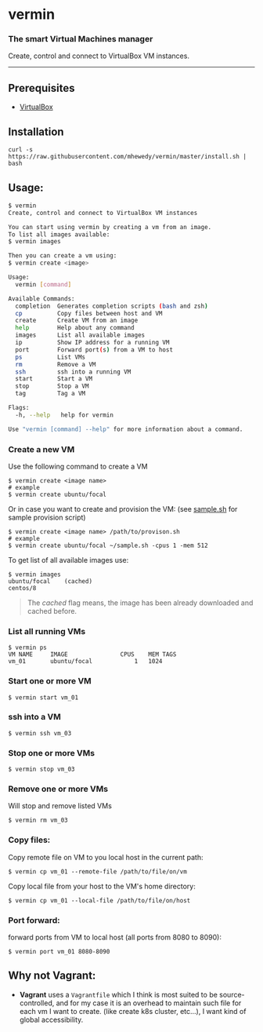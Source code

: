 # vermin
### The smart Virtual Machines manager    

Create, control and connect to VirtualBox VM instances.

----
## Prerequisites
* [VirtualBox](https://www.virtualbox.org/wiki/Downloads)

## Installation
```shell script
curl -s https://raw.githubusercontent.com/mhewedy/vermin/master/install.sh | bash
```

## Usage:

```bash
$ vermin
Create, control and connect to VirtualBox VM instances

You can start using vermin by creating a vm from an image.
To list all images available:
$ vermin images

Then you can create a vm using:
$ vermin create <image>

Usage:
  vermin [command]

Available Commands:
  completion  Generates completion scripts (bash and zsh)
  cp          Copy files between host and VM
  create      Create VM from an image
  help        Help about any command
  images      List all available images
  ip          Show IP address for a running VM
  port        Forward port(s) from a VM to host
  ps          List VMs
  rm          Remove a VM
  ssh         ssh into a running VM
  start       Start a VM
  stop        Stop a VM
  tag         Tag a VM

Flags:
  -h, --help   help for vermin

Use "vermin [command] --help" for more information about a command.
```

### Create a new VM
Use the following command to create a VM

```
$ vermin create <image name>
# example
$ vermin create ubuntu/focal
```
Or in case you want to create and provision the VM: (see [sample.sh](https://github.com/mhewedy/vermin/blob/master/etc/samples-provision/sample.sh) for sample provision script)
```
$ vermin create <image name> /path/to/provison.sh 
# example
$ vermin create ubuntu/focal ~/sample.sh -cpus 1 -mem 512
```

To get list of all available images use:
```
$ vermin images
ubuntu/focal	(cached)
centos/8
```
> The *cached* flag means, the image has been already downloaded and cached before.

### List all running VMs
```
$ vermin ps
VM NAME		IMAGE				CPUS	MEM	TAGS
vm_01		ubuntu/focal			1	1024
```

### Start one or more VM
```
$ vermin start vm_01
```

### ssh into a VM
```
$ vermin ssh vm_03
```

### Stop one or more VMs
```
$ vermin stop vm_03
```

### Remove one or more VMs
Will stop and remove listed VMs
```
$ vermin rm vm_03
```

### Copy files:
Copy remote file on VM to you local host in the current path:
```
$ vermin cp vm_01 --remote-file /path/to/file/on/vm
```

Copy local file from your host to the VM's home directory:
```
$ vermin cp vm_01 --local-file /path/to/file/on/host
```

### Port forward:
forward ports from VM to local host (all ports from 8080 to 8090):
```
$ vermin port vm_01 8080-8090
```

## Why not Vagrant:
* **Vagrant** uses a `Vagrantfile` which I think is most suited to be source-controlled, and for my case it is an overhead to maintain such file for each vm I want to create. (like create k8s cluster, etc...), I want kind of global accessibility.
